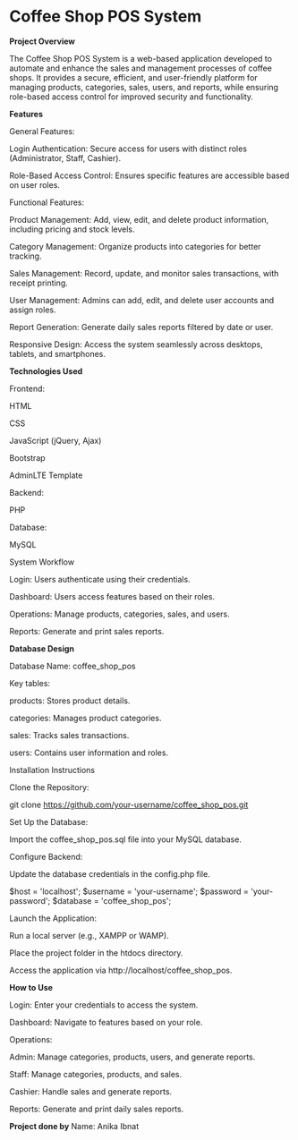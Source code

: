 # Coffee Shop POS System

**Project Overview**

The Coffee Shop POS System is a web-based application developed to automate and enhance the sales and management processes of coffee shops. It provides a secure, efficient, and user-friendly platform for managing products, categories, sales, users, and reports, while ensuring role-based access control for improved security and functionality.

**Features**

General Features:

Login Authentication: Secure access for users with distinct roles (Administrator, Staff, Cashier).

Role-Based Access Control: Ensures specific features are accessible based on user roles.

Functional Features:

Product Management: Add, view, edit, and delete product information, including pricing and stock levels.

Category Management: Organize products into categories for better tracking.

Sales Management: Record, update, and monitor sales transactions, with receipt printing.

User Management: Admins can add, edit, and delete user accounts and assign roles.

Report Generation: Generate daily sales reports filtered by date or user.

Responsive Design: Access the system seamlessly across desktops, tablets, and smartphones.

**Technologies Used**

Frontend:

HTML

CSS

JavaScript (jQuery, Ajax)

Bootstrap

AdminLTE Template

Backend:

PHP

Database:

MySQL

System Workflow

Login: Users authenticate using their credentials.

Dashboard: Users access features based on their roles.

Operations: Manage products, categories, sales, and users.

Reports: Generate and print sales reports.

**Database Design**

Database Name: coffee_shop_pos

Key tables:

products: Stores product details.

categories: Manages product categories.

sales: Tracks sales transactions.

users: Contains user information and roles.

Installation Instructions

Clone the Repository:

git clone https://github.com/your-username/coffee_shop_pos.git

Set Up the Database:

Import the coffee_shop_pos.sql file into your MySQL database.

Configure Backend:

Update the database credentials in the config.php file.

$host = 'localhost';
$username = 'your-username';
$password = 'your-password';
$database = 'coffee_shop_pos';

Launch the Application:

Run a local server (e.g., XAMPP or WAMP).

Place the project folder in the htdocs directory.

Access the application via http://localhost/coffee_shop_pos.

**How to Use**

Login: Enter your credentials to access the system.

Dashboard: Navigate to features based on your role.

Operations:

Admin: Manage categories, products, users, and generate reports.

Staff: Manage categories, products, and sales.

Cashier: Handle sales and generate reports.

Reports: Generate and print daily sales reports.

**Project done by**
Name: Anika Ibnat



